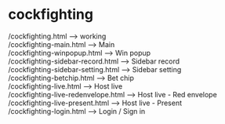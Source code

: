 # cockfighting
/cockfighting.html --> working <br>
/cockfighting-main.html --> Main <br>
/cockfighting-winpopup.html --> Win popup <br>
/cockfighting-sidebar-record.html --> Sidebar record <br>
/cockfighting-sidebar-setting.html --> Sidebar setting <br>
/cockfighting-betchip.html --> Bet chip <br>
/cockfighting-live.html --> Host live <br>
/cockfighting-live-redenvelope.html --> Host live - Red envelope <br>
/cockfighting-live-present.html --> Host live - Present<br>
/cockfighting-login.html --> Login / Sign in<br>
